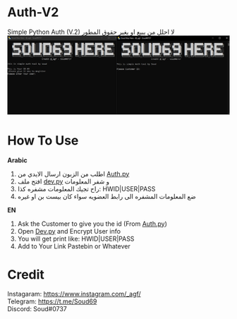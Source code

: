 # Auth-V2
Simple Python Auth (V.2)
لا احلل من يبيع او يغير حقوق المطور
![alt text](https://github.com/Soud69/Auth-V2/blob/main/image.png?raw=true)

# How To Use
**Arabic**
1) اطلب من الزبون ارسال الايدي من [Auth.py](https://github.com/Soud69/Auth-V2/blob/main/Source/Auth.py) 
2) افتح ملف [dev.py](https://github.com/Soud69/Auth-V2/blob/main/Source/Dev.py) و شفر المعلومات 
3) راح تجيك المعلومات مشفره كذا: HWID|USER|PASS
4) ضع المعلومات المشفره الى رابط العضويه سواء كان بيست بن او غيره

**EN** 
1) Ask the Customer to give you the id (From [Auth.py](https://github.com/Soud69/Auth-V2/blob/main/Source/Auth.py))
2) Open [Dev.py](https://github.com/Soud69/Auth-V2/blob/main/Source/Dev.py) and Encrypt User info
3) You will get print like: HWID|USER|PASS
4) Add to Your Link Pastebin or Whatever

# Credit

Instagaram: https://www.instagram.com/_agf/ <br />
Telegram: https://t.me/Soud69 <br />
Discord: Soud#0737
